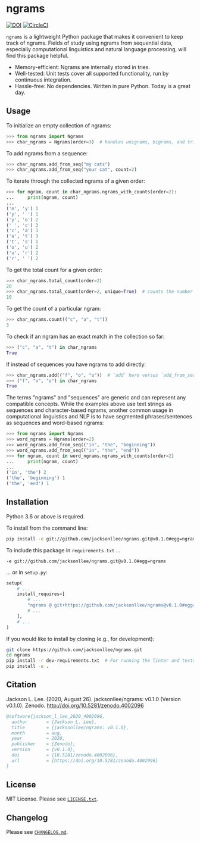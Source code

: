 # ngrams

[![DOI](https://zenodo.org/badge/290420602.svg)](https://zenodo.org/badge/latestdoi/290420602)
[![CircleCI](https://circleci.com/gh/jacksonllee/ngrams/tree/main.svg?style=svg)](https://circleci.com/gh/jacksonllee/ngrams/tree/main)

`ngrams` is a lightweight Python package that makes it convenient to
keep track of ngrams.
Fields of study using ngrams from sequential data, especially
computational linguistics and natural language processing, will find
this package helpful.

* Memory-efficient: Ngrams are internally stored in tries.
* Well-tested: Unit tests cover all supported functionality, run by continuous integration.
* Hassle-free: No dependencies. Written in pure Python. Today is a great day.

## Usage

To initialize an empty collection of ngrams:

```python
>>> from ngrams import Ngrams
>>> char_ngrams = Ngrams(order=3)  # handles unigrams, bigrams, and trigrams
```

To add ngrams from a sequence:

```python
>>> char_ngrams.add_from_seq("my cats")
>>> char_ngrams.add_from_seq("your cat", count=2)
```

To iterate through the collected ngrams of a given order:

```python
>>> for ngram, count in char_ngrams.ngrams_with_counts(order=2):
...     print(ngram, count)
...
('m', 'y') 1
('y', ' ') 1
('y', 'o') 2
(' ', 'c') 3
('c', 'a') 3
('a', 't') 3
('t', 's') 1
('o', 'u') 2
('u', 'r') 2
('r', ' ') 2
```

To get the total count for a given order:

```python
>>> char_ngrams.total_count(order=2)
20
>>> char_ngrams.total_count(order=2, unique=True)  # counts the number of unique ngrams
10
```

To get the count of a particular ngram:

```python
>>> char_ngrams.count(("c", "a", "t"))
3
```

To check if an ngram has an exact match in the collection so far:

```python
>>> ("c", "a", "t") in char_ngrams
True
```

If instead of sequences you have ngrams to add directly:

```python
>>> char_ngrams.add(("f", "o", "o"))  # `add` here versus `add_from_seq` above
>>> ("f", "o", "o") in char_ngrams
True
```

The terms "ngrams" and "sequences" are generic
and can represent any compatible concepts.
While the examples above use text strings as sequences and character-based ngrams,
another common usage in computational linguistics and NLP is to have
segmented phrases/sentences as sequences and word-based ngrams:

```python
>>> from ngrams import Ngrams
>>> word_ngrams = Ngrams(order=2)
>>> word_ngrams.add_from_seq(("in", "the", "beginning"))
>>> word_ngrams.add_from_seq(("in", "the", "end"))
>>> for ngram, count in word_ngrams.ngrams_with_counts(order=2)
...     print(ngram, count)
...
('in', 'the') 2
('the', 'beginning') 1
('the', 'end') 1
```

## Installation

Python 3.6 or above is required.

To install from the command line:

```bash
pip install -e git://github.com/jacksonllee/ngrams.git@v0.1.0#egg=ngrams
```

To include this package in `requirements.txt` ...

```
-e git://github.com/jacksonllee/ngrams.git@v0.1.0#egg=ngrams
```

... or in `setup.py`:

```python
setup(
    # ...
    install_requires=[
        # ...
        "ngrams @ git+https://github.com/jacksonllee/ngrams@v0.1.0#egg=ngrams",
        # ...
    ],
    # ...
)
```

If you would like to install by cloning (e.g., for development):

```bash
git clone https://github.com/jacksonllee/ngrams.git
cd ngrams
pip install -r dev-requirements.txt  # For running the linter and tests
pip install -e .
```

## Citation

Jackson L. Lee. (2020, August 26). jacksonllee/ngrams: v0.1.0 (Version v0.1.0). Zenodo. http://doi.org/10.5281/zenodo.4002096

```bibtex
@software{jackson_l_lee_2020_4002096,
  author       = {Jackson L. Lee},
  title        = {jacksonllee/ngrams: v0.1.0},
  month        = aug,
  year         = 2020,
  publisher    = {Zenodo},
  version      = {v0.1.0},
  doi          = {10.5281/zenodo.4002096},
  url          = {https://doi.org/10.5281/zenodo.4002096}
}
```

## License

MIT License. Please see [`LICENSE.txt`](LICENSE.txt).

## Changelog

Please see [`CHANGELOG.md`](CHANGELOG.md).

